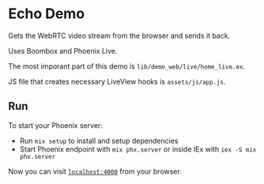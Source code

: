 # Echo Demo

Gets the WebRTC video stream from the browser and sends it back.

Uses Boombox and Phoenix Live.

The most imporant part of this demo is `lib/demo_web/live/home_live.ex`.

JS file that creates necessary LiveView hooks is `assets/js/app.js`.

## Run

To start your Phoenix server:

  * Run `mix setup` to install and setup dependencies
  * Start Phoenix endpoint with `mix phx.server` or inside IEx with `iex -S mix phx.server`

Now you can visit [`localhost:4000`](http://localhost:4000) from your browser.
